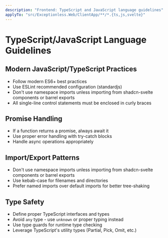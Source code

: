 ```yaml
---
description: "Frontend: TypeScript and JavaScript language guidelines"
applyTo: "src/Exceptionless.Web/ClientApp/**/*.{ts,js,svelte}"
---
```


# TypeScript/JavaScript Language Guidelines

## Modern JavaScript/TypeScript Practices

- Follow modern ES6+ best practices
- Use ESLint recommended configuration (standardjs)
- Don't use namespace imports unless importing from shadcn-svelte components or barrel exports
- All single-line control statements must be enclosed in curly braces

## Promise Handling

- If a function returns a promise, always await it
- Use proper error handling with try-catch blocks
- Handle async operations appropriately

## Import/Export Patterns

- Don't use namespace imports unless importing from shadcn-svelte components or barrel exports
- Use kebab-case for filenames and directories
- Prefer named imports over default imports for better tree-shaking

## Type Safety

- Define proper TypeScript interfaces and types
- Avoid `any` type - use `unknown` or proper typing instead
- Use type guards for runtime type checking
- Leverage TypeScript's utility types (Partial, Pick, Omit, etc.)
